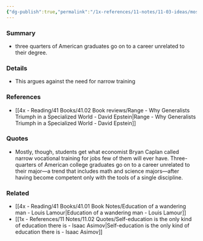 ```yaml
---
{"dg-publish":true,"permalink":"/1x-references/11-notes/11-03-ideas/most-university-graduates-go-on-to-jobs-unrelated-to-their-degree/","title":"Most university graduates go on to jobs unrelated to their degree","noteIcon":""}
---
```



### Summary
- three quarters of American graduates go on to a career unrelated to their degree.

### Details
- This argues against the need for narrow training

### References
- [[4x - Reading/41 Books/41.02 Book reviews/Range - Why Generalists Triumph in a Specialized World - David Epstein\|Range - Why Generalists Triumph in a Specialized World - David Epstein]]

### Quotes
- Mostly, though, students get what economist Bryan Caplan called narrow vocational training for jobs few of them will ever have. Three-quarters of American college graduates go on to a career unrelated to their major—a trend that includes math and science majors—after having become competent only with the tools of a single discipline.

### Related
- [[4x - Reading/41 Books/41.01 Book Notes/Education of a wandering man - Louis Lamour\|Education of a wandering man - Louis Lamour]]
- [[1x - References/11 Notes/11.02 Quotes/Self-education is the only kind of education there is - Isaac Asimov\|Self-education is the only kind of education there is - Isaac Asimov]]
